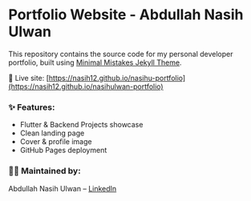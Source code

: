 # Portfolio Website - Abdullah Nasih Ulwan

This repository contains the source code for my personal developer portfolio, built using [Minimal Mistakes Jekyll Theme](https://mmistakes.github.io/minimal-mistakes/).

📍 Live site: [https://nasih12.github.io/nasihu-portfolio](https://nasih12.github.io/nasihulwan-portfolio)

### ✨ Features:
- Flutter & Backend Projects showcase
- Clean landing page
- Cover & profile image
- GitHub Pages deployment

### 👨‍💻 Maintained by:
Abdullah Nasih Ulwan – [LinkedIn](https://linkedin.com/in/nasih1204)
